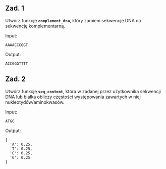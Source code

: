## Zad. 1
Utwórz funkcję **`complement_dna`**, który zamieni sekwencję DNA na sekwencję komplementarną.

Input:
```
AAAACCCGGT
```
Output:
```
ACCGGGTTTT
```


## Zad. 2
Utwórz funkcję **`seq_content`**, która w zadanej przez użytkownika sekwencji DNA lub białka obliczy częstości występowania zawartych w niej nukleotydów/aminokwasów.

Input:
```
ATGC
```
Output:
```
{
  'A': 0.25,
  'T': 0.25,
  'C': 0.25,
  'G': 0.25
}
```